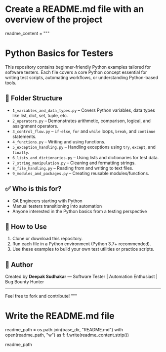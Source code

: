 # Create a README.md file with an overview of the project
readme_content = """
# Python Basics for Testers

This repository contains beginner-friendly Python examples tailored for software testers. Each file covers a core Python concept essential for writing test scripts, automating workflows, or understanding Python-based tools.

## 📂 Folder Structure

- `1_variables_and_data_types.py` – Covers Python variables, data types like list, dict, set, tuple, etc.
- `2_operators.py` – Demonstrates arithmetic, comparison, logical, and assignment operators.
- `3_control_flow.py` – `if-else`, `for` and `while` loops, `break`, and `continue` statements.
- `4_functions.py` – Writing and using functions.
- `5_exception_handling.py` – Handling exceptions using `try`, `except`, and `finally`.
- `6_lists_and_dictionaries.py` – Using lists and dictionaries for test data.
- `7_string_manipulation.py` – Cleaning and formatting strings.
- `8_file_handling.py` – Reading from and writing to text files.
- `9_modules_and_packages.py` – Creating reusable modules/functions.

## ✅ Who is this for?

- QA Engineers starting with Python
- Manual testers transitioning into automation
- Anyone interested in the Python basics from a testing perspective

## 🚀 How to Use

1. Clone or download this repository.
2. Run each file in a Python environment (Python 3.7+ recommended).
3. Use these examples to build your own test utilities or practice scripts.

## 📌 Author

Created by **Deepak Sudhakar** — Software Tester | Automation Enthusiast | Bug Bounty Hunter

---

Feel free to fork and contribute!
"""

# Write the README.md file
readme_path = os.path.join(base_dir, "README.md")
with open(readme_path, "w") as f:
    f.write(readme_content.strip())

readme_path
